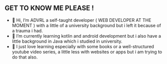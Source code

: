 ## GET TO KNOW ME PLEASE !
- 👋 Hi, I’m ADVRL a self-taught developer ( WEB DEVELOPER AT THE MOMENT ) with a little of a university background but i left it because of a trauma i had.
- 🌱 I’m currently learning kotlin and android development but i also have a little background in Java which i studied in university.
- 🥰 I just love learning especially with some books or a well-structured youtube video series, a little less with websites or apps but i am trying to do that also.
